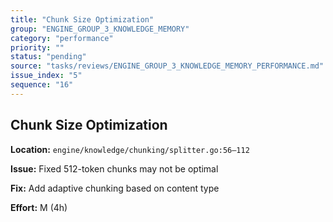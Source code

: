 ```yaml
---
title: "Chunk Size Optimization"
group: "ENGINE_GROUP_3_KNOWLEDGE_MEMORY"
category: "performance"
priority: ""
status: "pending"
source: "tasks/reviews/ENGINE_GROUP_3_KNOWLEDGE_MEMORY_PERFORMANCE.md"
issue_index: "5"
sequence: "16"
---
```


## Chunk Size Optimization

**Location:** `engine/knowledge/chunking/splitter.go:56–112`

**Issue:** Fixed 512-token chunks may not be optimal

**Fix:** Add adaptive chunking based on content type

**Effort:** M (4h)
